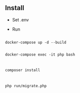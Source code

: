 ## Install

- Set .env

- Run

<code>
docker-compose up -d --build

docker-compose exec -it php bash

composer install

php run/migrate.php
<code>